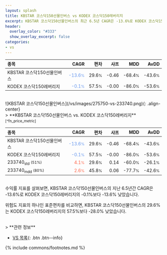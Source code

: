 ```yaml
---
layout: splash
title: KBSTAR 코스닥150선물인버스 vs KODEX 코스닥150레버리지
excerpt: KBSTAR 코스닥150선물인버스의 최근 6.5년 CAGR은 -13.6%로 KODEX 코스닥150레버리지의 -0.1%보다 -13.6% 낮았습니다.
header:
  overlay_color: "#333"
  show_overlay_excerpt: false
categories:
- vs
---
```


| **종목** | **CAGR** | **편차** | **샤프** | **MDD** | **AvDD** |
| :------------ | ------: | -----------: | -------: | ------: | -------: |
| KBSTAR 코스닥150선물인버스 | <span style="color: cornflowerblue">-13.6<small>%</small></span> | 29.6<small>%</small> | -0.46 | -68.4<small>%</small> | -43.6<small>%</small> |
| KODEX 코스닥150레버리지 | <span style="color: cornflowerblue">-0.1<small>%</small></span> | 57.5<small>%</small> | -0.00 | -86.0<small>%</small> | -53.6<small>%</small> |

<!-- more -->

<br>
![KBSTAR 코스닥150선물인버스](/vs/images/275750-vs-233740.png){: .align-center}

<br>
> **KBSTAR 코스닥150선물인버스 vs. KODEX 코스닥150레버리지**<small>[^fn_price_metric]</small>



| **종목** | **CAGR** | **편차** | **샤프** | **MDD** | **AvDD** |
| :------------ | ------: | -----------: | -------: | ------: | -------: |
| KBSTAR 코스닥150선물인버스 | <span style="color: cornflowerblue">-13.6<small>%</small></span> | 29.6<small>%</small> | -0.46 | -68.4<small>%</small> | -43.6<small>%</small> |
| KODEX 코스닥150레버리지 | <span style="color: cornflowerblue">-0.1<small>%</small></span> | 57.5<small>%</small> | -0.00 | -86.0<small>%</small> | -53.6<small>%</small> |
| 233740<sub>std</sub> <small>(51%)</small> | <span style="color: tomato">4.1<small>%</small></span> | 29.6<small>%</small> | 0.14 | -60.0<small>%</small> | -26.1<small>%</small> |
| 233740<sub>mdd</sub> <small>(80%)</small> | <span style="color: tomato">2.6<small>%</small></span> | 45.8<small>%</small> | 0.06 | -77.7<small>%</small> | -42.6<small>%</small> |

<br>
수익률 지표를 살펴보면, KBSTAR 코스닥150선물인버스의 지난 6.5년간 CAGR은 -13.6%로 KODEX 코스닥150레버리지의 -0.1%보다 -13.6% 낮았습니다.

위험도 지표의 하나인 표준편차를 비교하면, KBSTAR 코스닥150선물인버스의 29.6%는  KODEX 코스닥150레버리지의 57.5%보다 -28.0% 낮았습니다.


<br>
> **관련 정보**

- [VS 목록](/vs/){: .btn .btn--info}

{% include commons/footnotes.md %}